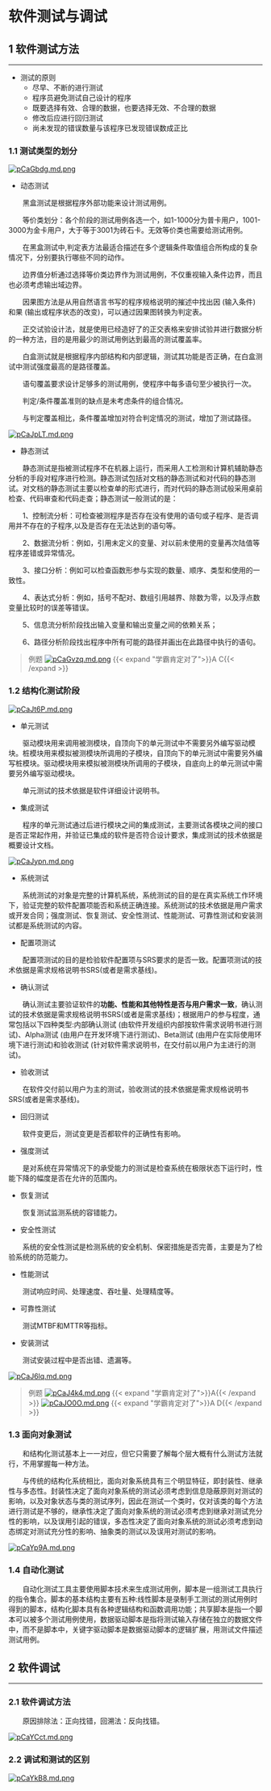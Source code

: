 # 软件测试与调试

## 1 软件测试方法

---

- 测试的原则
  - 尽早、不断的进行测试
  - 程序员避免测试自己设计的程序
  - 既要选择有效、合理的数据，也要选择无效、不合理的数据
  - 修改后应进行回归测试
  - 尚未发现的错误数量与该程序已发现错误数成正比

### 1.1 测试类型的划分

[![pCaGbdg.md.png](https://s1.ax1x.com/2023/06/27/pCaGbdg.md.png)](https://imgse.com/i/pCaGbdg)

- 动态测试

&emsp;&emsp;黑盒测试是根据程序外部功能来设计测试用例。

&emsp;&emsp;等价类划分：各个阶段的测试用例各选一个，如1-1000分为普卡用户，1001-3000为金卡用户，大于等于3001为砖石卡。无效等价类也需要给测试用例。

&emsp;&emsp;在黑盒测试中,判定表方法最适合描述在多个逻辑条件取值组合所构成的复杂情况下，分别要执行哪些不同的动作。

&emsp;&emsp;边界值分析通过选择等价类边界作为测试用例，不仅重视输入条件边界，而且也必须考虑输出域边界。

&emsp;&emsp;因果图方法是从用自然语言书写的程序规格说明的摧述中找出因 (输入条件)和果 (输出或程序状态的改变)，可以通过因果图转换为判定表。

&emsp;&emsp;正交试验设计法，就是使用已经造好了的正交表格来安排试验并进行数据分析的一种方法，目的是用最少的测试用例达到最高的测试覆盖率。

&emsp;&emsp;白盒测试就是根据程序内部结构和内部逻辑，测试其功能是否正确，在白盒测试中测试强度最高的是路径覆盖。

&emsp;&emsp;语句覆盖要求设计足够多的测试用例，使程序中每多语句至少被执行一次。

&emsp;&emsp;判定/条件覆盖准则的缺点是未考虑条件的组合情况。

&emsp;&emsp;与判定覆盖相比，条件覆盖增加对符合判定情况的测试，增加了测试路径。

[![pCaJpLT.md.png](https://s1.ax1x.com/2023/06/27/pCaJpLT.md.png)](https://imgse.com/i/pCaJpLT)

- 静态测试

&emsp;&emsp;静态测试是指被测试程序不在机器上运行，而采用人工检测和计算机辅助静态分析的手段对程序进行检测。静态测试包括对文档的静态测试和对代码的静态测试。对文档的静态测试主要以检查单的形式进行，而对代码的静态测试般采用桌前检查、代码审查和代码走查；静态测试一般测试的是：

&emsp;&emsp;1、控制流分析：可检查被测程序是否存在没有使用的语句或子程序、是否调用并不存在的子程序,以及是否存在无法达到的语句等。

&emsp;&emsp;2、数据流分析：例如，引用未定义的变量、对以前未使用的变量再次陆值等程序差错或异常情况。

&emsp;&emsp;3、接口分析：例如可以检查函数形参与实现的数量、顺序、类型和使用的一致性。

&emsp;&emsp;4、表达式分析：例如，括号不配对、数组引用越界、除数为零，以及浮点数变量比较时的误差等错误。

&emsp;&emsp;5、信息流分析阶段找出输入变量和输出变量之间的依赖关系；

&emsp;&emsp;6、路径分析阶段找出程序中所有可能的路径并画出在此路径中执行的语句。

>例题
[![pCaGvzq.md.png](https://s1.ax1x.com/2023/06/27/pCaGvzq.md.png)](https://imgse.com/i/pCaGvzq)
{{< expand "学霸肯定对了">}}A C{{< /expand >}}

### 1.2 结构化测试阶段

[![pCaJt6P.md.png](https://s1.ax1x.com/2023/06/27/pCaJt6P.md.png)](https://imgse.com/i/pCaJt6P)

- 单元测试

&emsp;&emsp;驱动模块用来调用被测模块，自顶向下的单元测试中不需要另外编写驱动模块。桩模块用来模拟被测模块所调用的子模块，自顶向下的单元测试中需要另外编写桩模块。驱动模块用来模拟被测模块所调用的子模块，自底向上的单元测试中需要另外编写驱动模块。

&emsp;&emsp;单元测试的技术依据是软件详细设计说明书。

- 集成测试

&emsp;&emsp;程序的单元测试通过后进行模块之间的集成测试，主要测试各模块之间的接口是否正常起作用，并验证已集成的软件是否符合设计要求，集成测试的技术依据是概要设计文档。

[![pCaJypn.md.png](https://s1.ax1x.com/2023/06/27/pCaJypn.md.png)](https://imgse.com/i/pCaJypn)

- 系统测试

&emsp;&emsp;系统测试的对象是完整的计算机系统，系统测试的目的是在真实系统工作环境下，验证完整的软件配置项能否和系统正确连接。系统测试的技术依据是用户需求或开发合同；强度测试、恢复测试、安全性测试、性能测试、可靠性测试和安装测试都是系统测试的内容。

- 配置项测试

&emsp;&emsp;配置项测试的目的是检验软件配置项与SRS要求的是否一致。配置项测试的技术依据是需求规格说明书SRS(或者是需求基线)。

- 确认测试

&emsp;&emsp;确认测试主要验证软件的**功能、性能和其他特性是否与用户需求一致**，确认测试的技术依据是需求规格说明书SRS(或者是需求基线)；根据用户的参与程度，通常包括以下四种类型:内部确认测试 (由软件开发组织内部按软件需求说明书进行测试)、Alpha测试 (由用户在开发环境下进行测试)、Beta测试 (由用户在实际使用环境下进行测试)和验收测试 (针对软件需求说明书，在交付前以用户为主进行的测试)。

- 验收测试

&emsp;&emsp;在软件交付前以用户为主的测试，验收测试的技术依据是需求规格说明书SRS(或者是需求基线)。

- 回归测试

&emsp;&emsp;软件变更后，测试变更是否都软件的正确性有影响。

- 强度测试

&emsp;&emsp;是对系统在异常情况下的承受能力的测试是检查系统在极限状态下运行时，性能下降的幅度是否在允许的范围内。

- 恢复测试

&emsp;&emsp;恢复测试监测系统的容错能力。

- 安全性测试

&emsp;&emsp;系统的安全性测试是检测系统的安全机制、保密措施是否完善，主要是为了检验系统的防范能力。

- 性能测试

&emsp;&emsp;测试响应时间、处理速度、吞吐量、处理精度等。

- 可靠性测试

&emsp;&emsp;测试MTBF和MTTR等指标。

- 安装测试

&emsp;&emsp;测试安装过程中是否出错、遗漏等。

[![pCaJ6lq.md.png](https://s1.ax1x.com/2023/06/27/pCaJ6lq.md.png)](https://imgse.com/i/pCaJ6lq)

>例题
[![pCaJ4k4.md.png](https://s1.ax1x.com/2023/06/27/pCaJ4k4.md.png)](https://imgse.com/i/pCaJ4k4)
{{< expand "学霸肯定对了">}}A{{< /expand >}}
[![pCaJO0O.md.png](https://s1.ax1x.com/2023/06/27/pCaJO0O.md.png)](https://imgse.com/i/pCaJO0O)
{{< expand "学霸肯定对了">}}A D{{< /expand >}}

### 1.3 面向对象测试

&emsp;&emsp;和结构化测试基本上一一对应，但它只需要了解每个层大概有什么测试方法就行，不用掌握每一种方法。

&emsp;&emsp;与传统的结构化系统相比，面向对象系统具有三个明显特征，即封装性、继承性与多态性。封装性决定了面向对象系统的测试必须考虑到信息隐蔽原则对测试的影响，以及对象状态与类的测试序列，因此在测试一个类时，仅对该类的每个方法进行测试是不够的，继承性决定了面向对象系统的测试必须考虑到继承对测试充分性的影响，以及误用引起的错误，多态性决定了面向对象系统的测试必须考虑到动态绑定对测试充分性的影响、抽象类的测试以及误用对测试的影响。

[![pCaYp9A.md.png](https://s1.ax1x.com/2023/06/27/pCaYp9A.md.png)](https://imgse.com/i/pCaYp9A)

### 1.4 自动化测试

&emsp;&emsp;自动化测试工具主要使用脚本技术来生成测试用例，脚本是一组测试工具执行的指令集合。脚本的基本结构主要有五种:线性脚本是录制手工测试的测试用例时得到的脚本，结构化脚本具有各种逻辑结构和函数调用功能；共享脚本是指一个脚本可以被多个测试用例使用，数据驱动脚本是指将测试输入存储在独立的数据文件中，而不是脚本中，关键字驱动脚本是数据驱动脚本的逻辑扩展，用测试文件描述测试用例。

## 2 软件调试

---

### 2.1 软件调试方法

&emsp;&emsp;原因排除法：正向找错，回溯法：反向找错。

[![pCaYCct.md.png](https://s1.ax1x.com/2023/06/27/pCaYCct.md.png)](https://imgse.com/i/pCaYCct)

### 2.2 调试和测试的区别

[![pCaYkB8.md.png](https://s1.ax1x.com/2023/06/27/pCaYkB8.md.png)](https://imgse.com/i/pCaYkB8)
